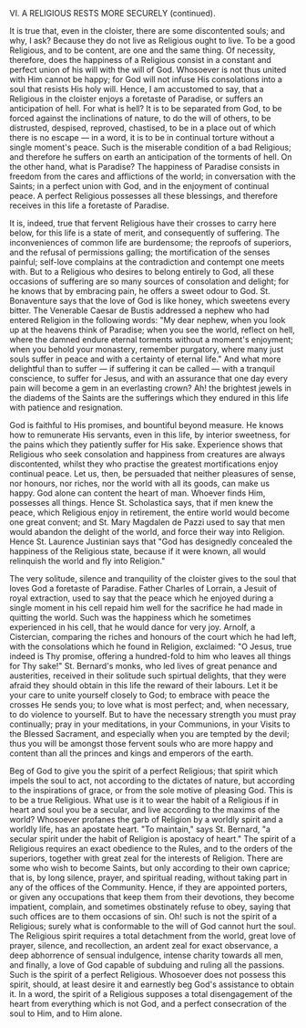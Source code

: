 
VI\. A RELIGIOUS RESTS MORE SECURELY (continued).

It is true that, even in the cloister, there are some discontented souls; and why, I ask? Because they do not live as Religious ought to live. To be a good Religious, and to be content, are one and the same thing. Of necessity, therefore, does the happiness of a Religious consist in a constant and perfect union of his will with the will of God. Whosoever is not thus united with Him cannot be happy; for God will not infuse His consolations into a soul that resists His holy will. Hence, I am accustomed to say, that a Religious in the cloister enjoys a foretaste of Paradise, or suffers an anticipation of hell. For what is hell? It is to be separated from God, to be forced against the inclinations of nature, to do the will of others, to be distrusted, despised, reproved, chastised, to be in a place out of which there is no escape — in a word, it is to be in continual torture without a single moment\'s peace. Such is the miserable condition of a bad Religious; and therefore he suffers on earth an anticipation of the torments of hell. On the other hand, what is Paradise? The happiness of Paradise consists in freedom from the cares and afflictions of the world; in conversation with the Saints; in a perfect union with God, and in the enjoyment of continual peace. A perfect Religious possesses all these blessings, and therefore receives in this life a foretaste of Paradise.

It is, indeed, true that fervent Religious have their crosses to carry here below, for this life is a state of merit, and consequently of suffering. The inconveniences of common life are burdensome; the reproofs of superiors, and the refusal of permissions galling; the mortification of the senses painful; self-love complains at the contradiction and contempt one meets with. But to a Religious who desires to belong entirely to God, all these occasions of suffering are so many sources of consolation and delight; for he knows that by embracing pain, he offers a sweet odour to God. St. Bonaventure says that the love of God is like honey, which sweetens every bitter. The Venerable Caesar de Bustis addressed a nephew who had entered Religion in the following words: \"My dear nephew, when you look up at the heavens think of Paradise; when you see the world, reflect on hell, where the damned endure eternal torments without a moment\'s enjoyment; when you behold your monastery, remember purgatory, where many just souls suffer in peace and with a certainty of eternal life.\" And what more delightful than to suffer — if suffering it can be called — with a tranquil conscience, to suffer for Jesus, and with an assurance that one day every pain will become a gem in an everlasting crown? Ah! the brightest jewels in the diadems of the Saints are the sufferings which they endured in this life with patience and resignation.

God is faithful to His promises, and bountiful beyond measure. He knows how to remunerate His servants, even in this life, by interior sweetness, for the pains which they patiently suffer for His sake. Experience shows that Religious who seek consolation and happiness from creatures are always discontented, whilst they who practise the greatest mortifications enjoy continual peace. Let us, then, be persuaded that neither pleasures of sense, nor honours, nor riches, nor the world with all its goods, can make us happy. God alone can content the heart of man. Whoever finds Him, possesses all things. Hence St. Scholastica says, that if men knew the peace, which Religious enjoy in retirement, the entire world would become one great convent; and St. Mary Magdalen de Pazzi used to say that men would abandon the delight of the world, and force their way into Religion. Hence St. Laurence Justinian says that \"God has designedly concealed the happiness of the Religious state, because if it were known, all would relinquish the world and fly into Religion.\"

The very solitude, silence and tranquility of the cloister gives to the soul that loves God a foretaste of Paradise. Father Charles of Lorrain, a Jesuit of royal extraction, used to say that the peace which he enjoyed during a single moment in his cell repaid him well for the sacrifice he had made in quitting the world. Such was the happiness which he sometimes experienced in his cell, that he would dance for very joy. Arnolf, a Cistercian, comparing the riches and honours of the court which he had left, with the consolations which he found in Religion, exclaimed: \"O Jesus, true indeed is Thy promise, offering a hundred-fold to him who leaves all things for Thy sake!\" St. Bernard\'s monks, who led lives of great penance and austerities, received in their solitude such spirtual delights, that they were afraid they should obtain in this life the reward of their labours. Let it be your care to unite yourself closely to God; to embrace with peace the crosses He sends you; to love what is most perfect; and, when necessary, to do violence to yourself. But to have the necessary strength you must pray continually; pray in your meditations, in your Communions, in your Visits to the Blessed Sacrament, and especially when you are tempted by the devil; thus you will be amongst those fervent souls who are more happy and content than all the princes and kings and emperors of the earth.

Beg of God to give you the spirit of a perfect Religious; that spirit which impels the soul to act, not according to the dictates of nature, but according to the inspirations of grace, or from the sole motive of pleasing God. This is to be a true Religious. What use is it to wear the habit of a Religious if in heart and soul you be a secular, and live according to the maxims of the world? Whosoever profanes the garb of Religion by a worldly spirit and a worldly life, has an apostate heart. \"To maintain,\" says St. Bernard, \"a secular spirit under the habit of Religion is apostacy of heart.\" The spirit of a Religious requires an exact obedience to the Rules, and to the orders of the superiors, together with great zeal for the interests of Religion. There are some who wish to become Saints, but only according to their own caprice; that is, by long silence, prayer, and spiritual reading, without taking part in any of the offices of the Community. Hence, if they are appointed porters, or given any occupations that keep them from their devotions, they become impatient, complain, and sometimes obstinately refuse to obey, saying that such offices are to them occasions of sin. Oh! such is not the spirit of a Religious; surely what is conformable to the will of God cannot hurt the soul. The Religious spirit requires a total detachment from the world, great love of prayer, silence, and recollection, an ardent zeal for exact observance, a deep abhorrence of sensual indulgence, intense charity towards all men, and finally, a love of God capable of subduing and ruling all the passions. Such is the spirit of a perfect Religious. Whosoever does not possess this spirit, should, at least desire it and earnestly beg God\'s assistance to obtain it. In a word, the spirit of a Religious supposes a total disengagement of the heart from everything which is not God, and a perfect consecration of the soul to Him, and to Him alone.

